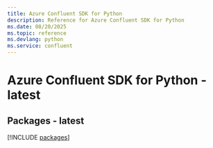 ```yaml
---
title: Azure Confluent SDK for Python
description: Reference for Azure Confluent SDK for Python
ms.date: 08/20/2025
ms.topic: reference
ms.devlang: python
ms.service: confluent
---
```

# Azure Confluent SDK for Python - latest
## Packages - latest
[!INCLUDE [packages](confluent-index.md)]